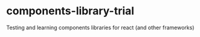# components-library-trial
Testing and learning components libraries for react (and other frameworks)
